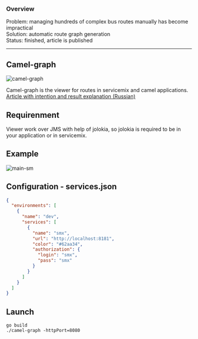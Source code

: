 ### Overview
Problem: managing hundreds of complex bus routes manually has become impractical\
Solution: automatic route graph generation\
Status: finished, article is published

----

## Camel-graph
![camel-graph](https://user-images.githubusercontent.com/884337/50089472-812aca00-0238-11e9-8988-eb70b665ef81.png)

Camel-graph is the viewer for routes in servicemix and camel applications. [Article with intention and result explanation (Russian)](https://habr.com/ru/post/435594/)
## Requirenment 
Viewer work over JMS with help of jolokia, so jolokia is required to be in your application or in servicemix.
## Example
![main-sm](https://user-images.githubusercontent.com/884337/50090052-137f9d80-023a-11e9-8bd3-24df76b7e32f.png)
## Configuration - services.json
```json
{
  "environments": [
    {
      "name": "dev",
      "services": [
        {
          "name": "smx",
          "url": "http://localhost:8181",
          "color": "#62aa34",
          "authorization": {
            "login": "smx",
            "pass": "smx"
          }
        }
      ]
    }
  ]
}

```
## Launch
```
go build
./camel-graph -httpPort=8080
```
